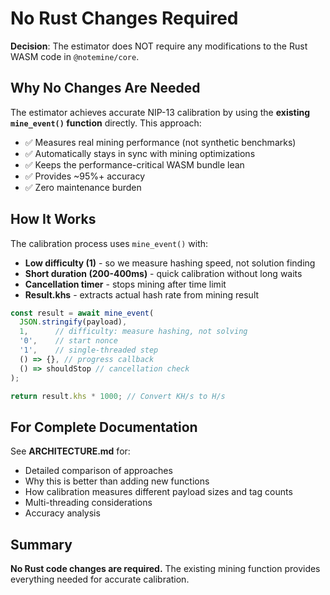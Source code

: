 # No Rust Changes Required

**Decision**: The estimator does NOT require any modifications to the Rust WASM code in `@notemine/core`.

## Why No Changes Are Needed

The estimator achieves accurate NIP-13 calibration by using the **existing `mine_event()` function** directly. This approach:

- ✅ Measures real mining performance (not synthetic benchmarks)
- ✅ Automatically stays in sync with mining optimizations
- ✅ Keeps the performance-critical WASM bundle lean
- ✅ Provides ~95%+ accuracy
- ✅ Zero maintenance burden

## How It Works

The calibration process uses `mine_event()` with:
- **Low difficulty (1)** - so we measure hashing speed, not solution finding
- **Short duration (200-400ms)** - quick calibration without long waits
- **Cancellation timer** - stops mining after time limit
- **Result.khs** - extracts actual hash rate from mining result

```typescript
const result = await mine_event(
  JSON.stringify(payload),
  1,      // difficulty: measure hashing, not solving
  '0',    // start nonce
  '1',    // single-threaded step
  () => {}, // progress callback
  () => shouldStop // cancellation check
);

return result.khs * 1000; // Convert KH/s to H/s
```

## For Complete Documentation

See **ARCHITECTURE.md** for:
- Detailed comparison of approaches
- Why this is better than adding new functions
- How calibration measures different payload sizes and tag counts
- Multi-threading considerations
- Accuracy analysis

## Summary

**No Rust code changes are required.** The existing mining function provides everything needed for accurate calibration.
